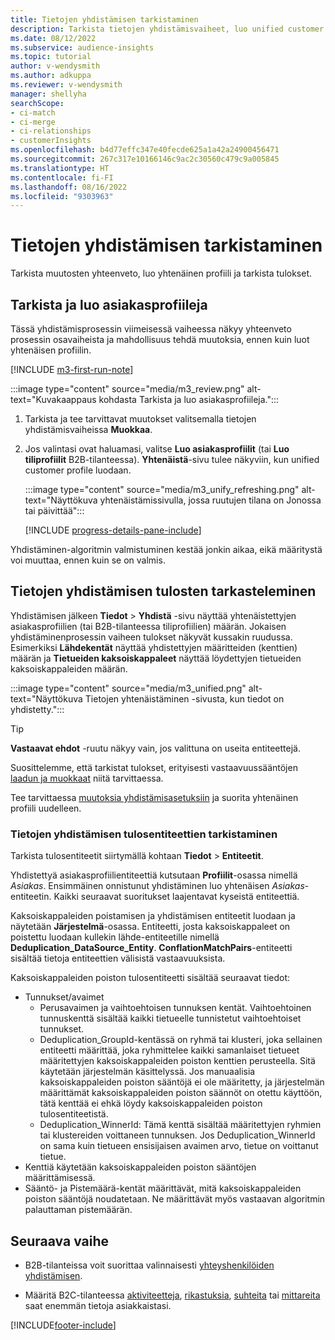 ```yaml
---
title: Tietojen yhdistämisen tarkistaminen
description: Tarkista tietojen yhdistämisvaiheet, luo unified customer profiles -profiilit ja tarkista tulokset
ms.date: 08/12/2022
ms.subservice: audience-insights
ms.topic: tutorial
author: v-wendysmith
ms.author: adkuppa
ms.reviewer: v-wendysmith
manager: shellyha
searchScope:
- ci-match
- ci-merge
- ci-relationships
- customerInsights
ms.openlocfilehash: b4d77effc347e40fecde625a1a42a24900456471
ms.sourcegitcommit: 267c317e10166146c9ac2c30560c479c9a005845
ms.translationtype: HT
ms.contentlocale: fi-FI
ms.lasthandoff: 08/16/2022
ms.locfileid: "9303963"
---
```

# <a name="review-data-unification"></a>Tietojen yhdistämisen tarkistaminen

Tarkista muutosten yhteenveto, luo yhtenäinen profiili ja tarkista tulokset.

## <a name="review-and-create-customer-profiles"></a>Tarkista ja luo asiakasprofiileja

Tässä yhdistämisprosessin viimeisessä vaiheessa näkyy yhteenveto prosessin osavaiheista ja mahdollisuus tehdä muutoksia, ennen kuin luot yhtenäisen profiilin.

[!INCLUDE [m3-first-run-note](includes/m3-first-run-note.md)]

:::image type="content" source="media/m3_review.png" alt-text="Kuvakaappaus kohdasta Tarkista ja luo asiakasprofiileja.":::

1. Tarkista ja tee tarvittavat muutokset valitsemalla tietojen yhdistämisvaiheissa **Muokkaa**.

1. Jos valintasi ovat haluamasi, valitse **Luo asiakasprofiilit** (tai **Luo tiliprofiilit** B2B-tilanteessa). **Yhtenäistä**-sivu tulee näkyviin, kun unified customer profile luodaan.

   :::image type="content" source="media/m3_unify_refreshing.png" alt-text="Näyttökuva yhtenäistämissivulla, jossa ruutujen tilana on Jonossa tai päivittää":::

   [!INCLUDE [progress-details-pane-include](includes/progress-details-pane.md)]

Yhdistäminen-algoritmin valmistuminen kestää jonkin aikaa, eikä määritystä voi muuttaa, ennen kuin se on valmis.

## <a name="view-the-results-of-data-unification"></a>Tietojen yhdistämisen tulosten tarkasteleminen

Yhdistämisen jälkeen **Tiedot** > **Yhdistä** -sivu näyttää yhtenäistettyjen asiakasprofiilien (tai B2B-tilanteessa tiliprofiilien) määrän. Jokaisen yhdistäminenprosessin vaiheen tulokset näkyvät kussakin ruudussa. Esimerkiksi **Lähdekentät** näyttää yhdistettyjen määritteiden (kenttien) määrän ja **Tietueiden kaksoiskappaleet** näyttää löydettyjen tietueiden kaksoiskappaleiden määrän.

:::image type="content" source="media/m3_unified.png" alt-text="Näyttökuva Tietojen yhtenäistäminen -sivusta, kun tiedot on yhdistetty.":::

> [!TIP]
> **Vastaavat ehdot** -ruutu näkyy vain, jos valittuna on useita entiteettejä.

Suosittelemme, että tarkistat tulokset, erityisesti vastaavuussääntöjen [laadun ja muokkaat](data-unification-update.md#manage-match-rules) niitä tarvittaessa.

Tee tarvittaessa [muutoksia yhdistämisasetuksiin](data-unification-update.md) ja suorita yhtenäinen profiili uudelleen.

### <a name="verify-output-entities-from-data-unification"></a>Tietojen yhdistämisen tulosentiteettien tarkistaminen

Tarkista tulosentiteetit siirtymällä kohtaan **Tiedot** > **Entiteetit**.

Yhdistettyä asiakasprofiilientiteettiä kutsutaan **Profiilit**-osassa nimellä *Asiakas*. Ensimmäinen onnistunut yhdistäminen luo yhtenäisen *Asiakas*-entiteetin. Kaikki seuraavat suoritukset laajentavat kyseistä entiteettiä.

Kaksoiskappaleiden poistamisen ja yhdistämisen entiteetit luodaan ja näytetään **Järjestelmä**-osassa. Entiteetti, josta kaksoiskappaleet on poistettu luodaan kullekin lähde-entiteetille nimellä **Deduplication_DataSource_Entity**. **ConflationMatchPairs**-entiteetti sisältää tietoja entiteettien välisistä vastaavuuksista.

Kaksoiskappaleiden poiston tulosentiteetti sisältää seuraavat tiedot:
- Tunnukset/avaimet
  - Perusavaimen ja vaihtoehtoisen tunnuksen kentät. Vaihtoehtoinen tunnuskenttä sisältää kaikki tietueelle tunnistetut vaihtoehtoiset tunnukset.
  - Deduplication_GroupId-kentässä on ryhmä tai klusteri, joka sellainen entiteetti määrittää, joka ryhmittelee kaikki samanlaiset tietueet määritettyjen kaksoiskappaleiden poiston kenttien perusteella. Sitä käytetään järjestelmän käsittelyssä. Jos manuaalisia kaksoiskappaleiden poiston sääntöjä ei ole määritetty, ja järjestelmän määrittämät kaksoiskappaleiden poiston säännöt on otettu käyttöön, tätä kenttää ei ehkä löydy kaksoiskappaleiden poiston tulosentiteetistä.
  - Deduplication_WinnerId: Tämä kenttä sisältää määritettyjen ryhmien tai klustereiden voittaneen tunnuksen. Jos Deduplication_WinnerId on sama kuin tietueen ensisijaisen avaimen arvo, tietue on voittanut tietue.
- Kenttiä käytetään kaksoiskappaleiden poiston sääntöjen määrittämisessä.
- Sääntö- ja Pistemäärä-kentät määrittävät, mitä kaksoiskappaleiden poiston sääntöjä noudatetaan. Ne määrittävät myös vastaavan algoritmin palauttaman pistemäärän.

## <a name="next-step"></a>Seuraava vaihe

- B2B-tilanteissa voit suorittaa valinnaisesti [yhteyshenkilöiden yhdistämisen](data-unification-contacts.md).

- Määritä B2C-tilanteessa [aktiviteetteja](activities.md), [rikastuksia](enrichment-hub.md), [suhteita](relationships.md) tai [mittareita](measures.md) saat enemmän tietoja asiakkaistasi.

[!INCLUDE[footer-include](includes/footer-banner.md)]
